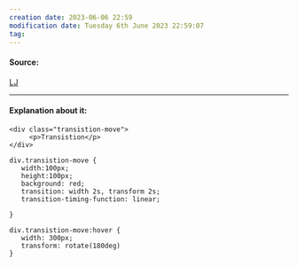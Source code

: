 ```yaml
---
creation date: 2023-06-06 22:59
modification date: Tuesday 6th June 2023 22:59:07
tag: 
---
```


#### Source:
[LJ](https://www.w3schools.com/css/css3_transitions.asp)

--------------------------------------

#### Explanation about it:

```
<div class="transistion-move">
     <p>Transistion</p>
</div>
```

```
div.transistion-move {
   width:100px;
   height:100px;
   background: red;
   transition: width 2s, transform 2s;
   transition-timing-function: linear; 
   
}

div.transistion-move:hover {
   width: 300px;
   transform: rotate(180deg)
}
```

